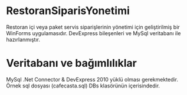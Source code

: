 RestoranSiparisYonetimi
=======================

Restoran içi veya paket servis siparişlerinin yönetimi için geliştirilmiş bir WinForms uygulamasıdır. DevExpress bileşenleri ve MySql veritabanı ile hazırlanmıştır.

Veritabanı ve bağımlılıklar
=======================
MySql .Net Connector & DevExpress 2010 yüklü olması gerekmektedir.
Örnek sql dosyası (cafecasta.sql) DBs klasörünün içerisindedir.


